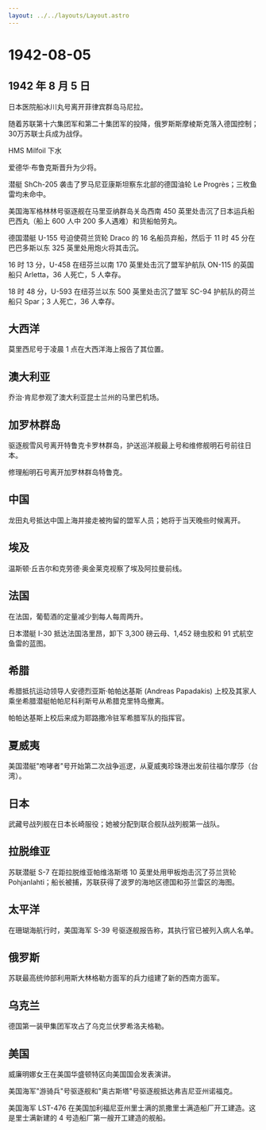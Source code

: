 ```yaml
---
layout: ../../layouts/Layout.astro
---
```


# 1942-08-05

## 1942 年 8 月 5 日

日本医院船冰川丸号离开菲律宾群岛马尼拉。

随着苏联第十六集团军和第二十集团军的投降，俄罗斯斯摩棱斯克落入德国控制；30万苏联士兵成为战俘。

HMS Milfoil 下水

爱德华·布鲁克斯晋升为少将。

潜艇 ShCh-205 袭击了罗马尼亚康斯坦察东北部的德国油轮 Le
Progrès；三枚鱼雷均未命中。

美国海军格林林号驱逐舰在马里亚纳群岛关岛西南 450
英里处击沉了日本运兵船巴西丸（船上 600 人中 200 多人遇难）和货船帕劳丸。

德国潜艇 U-155 号迫使荷兰货轮 Draco 的 16 名船员弃船，然后于 11 时 45
分在巴巴多斯以东 325 英里处用炮火将其击沉。

16 时 13 分，U-458 在纽芬兰以南 170 英里处击沉了盟军护航队 ON-115
的英国船只 Arletta，36 人死亡，5 人幸存。

18 时 48 分，U-593 在纽芬兰以东 500 英里处击沉了盟军 SC-94
护航队的荷兰船只 Spar；3 人死亡，36 人幸存。

## 大西洋

莫里西尼号于凌晨 1 点在大西洋海上报告了其位置。

## 澳大利亚

乔治·肯尼参观了澳大利亚昆士兰州的马里巴机场。

## 加罗林群岛

驱逐舰雪风号离开特鲁克卡罗林群岛，护送巡洋舰最上号和维修舰明石号前往日本。

修理船明石号离开加罗林群岛特鲁克。

## 中国

龙田丸号抵达中国上海并接走被拘留的盟军人员；她将于当天晚些时候离开。

## 埃及

温斯顿·丘吉尔和克劳德·奥金莱克视察了埃及阿拉曼前线。

## 法国

在法国，葡萄酒的定量减少到每人每周两升。

日本潜艇 I-30 抵达法国洛里昂，卸下 3,300 磅云母、1,452 磅虫胶和 91
式航空鱼雷的蓝图。

## 希腊

希腊抵抗运动领导人安德烈亚斯·帕帕达基斯 (Andreas Papadakis)
上校及其家人乘坐希腊潜艇帕帕尼科利斯号从希腊克里特岛撤离。

帕帕达基斯上校后来成为耶路撒冷驻军希腊军队的指挥官。

## 夏威夷

美国潜艇"咆哮者"号开始第二次战争巡逻，从夏威夷珍珠港出发前往福尔摩莎（台湾）。

## 日本

武藏号战列舰在日本长崎服役；她被分配到联合舰队战列舰第一战队。

## 拉脱维亚

苏联潜艇 S-7 在距拉脱维亚帕维洛斯塔 10 英里处用甲板炮击沉了芬兰货轮
Pohjanlahti；船长被捕，苏联获得了波罗的海地区德国和芬兰雷区的海图。

## 太平洋

在珊瑚海航行时，美国海军 S-39 号驱逐舰报告称，其执行官已被列入病人名单。

## 俄罗斯

苏联最高统帅部利用斯大林格勒方面军的兵力组建了新的西南方面军。

## 乌克兰

德国第一装甲集团军攻占了乌克兰伏罗希洛夫格勒。

## 美国

威廉明娜女王在美国华盛顿特区向美国国会发表演讲。

美国海军"游骑兵"号驱逐舰和"奥古斯塔"号驱逐舰抵达弗吉尼亚州诺福克。

美国海军 LST-476
在美国加利福尼亚州里士满的凯撒里士满造船厂开工建造。这是里士满新建的 4
号造船厂第一艘开工建造的舰船。